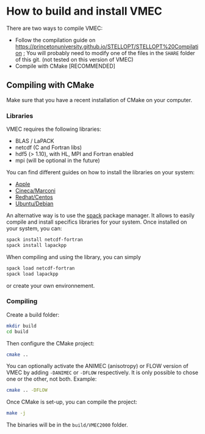 # How to build and install VMEC

There are two ways to compile VMEC:
- Follow the compilation guide on https://princetonuniversity.github.io/STELLOPT/STELLOPT%20Compilation ; You will probably need to modify one of the files in the `SHARE` folder of this git. (not tested on this version of VMEC)
- Compile with CMake [RECOMMENDED]

## Compiling with CMake
Make sure that you have a recent installation of CMake on your computer. 

### Libraries 
VMEC requires the following libraries:
- BLAS / LaPACK
- netcdf (C and Fortran libs)
- hdf5 (> 1.10), with HL, MPI and Fortran enabled
- mpi (will be optional in the future)

You can find different guides on how to install the libraries on your system:
- [Apple](https://princetonuniversity.github.io/STELLOPT/STELLOPT%20Compilation%20OSX)
- [Cineca/Marconi](https://princetonuniversity.github.io/STELLOPT/STELLOPT%20Compilation%20CINECA)
- [Redhat/Centos](https://princetonuniversity.github.io/STELLOPT/STELLOPT%20Compilation%20CentOS)
- [Ubuntu/Debian](https://princetonuniversity.github.io/STELLOPT/STELLOPT%20Compilation%20Ubuntu)

An alternative way is to use the [spack](https://spack.io/) package manager. It allows to easily compile and install specifics libraries for your system. Once installed on your system, you can:
```bash
spack install netcdf-fortran
spack install lapackpp
```

When compiling and using the library, you can simply
```bash
spack load netcdf-fortran
spack load lapackpp
```
or create your own environnement.

### Compiling
Create a build folder:
```bash
mkdir build
cd build
```

Then configure the CMake project:
```bash
cmake ..
```
You can optionally activate the ANIMEC (anisotropy) or FLOW version of VMEC by adding `-DANIMEC` or `-DFLOW` respectively. It is only possible to chose one or the other, not both.
Example:
```bash
cmake .. -DFLOW
```

Once CMake is set-up, you can compile the project:
```bash
make -j
```

The binaries will be in the `build/VMEC2000` folder.
